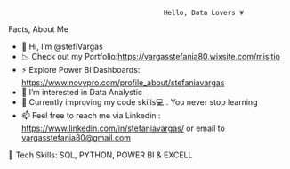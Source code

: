                                            Hello, Data Lovers 💗   


Facts, About Me

- 👋 Hi, I’m @stefiVargas
- 📉 Check out my Portfolio:https://vargasstefania80.wixsite.com/misitio 
- ⚡ Explore Power BI Dashboards: https://www.novypro.com/profile_about/stefaniavargas
- 👀 I’m interested in Data Analystic
- 🔨 Currently improving my code skills💻 . You never stop learning
- 📫 Feel free to  reach me via Linkedin : https://www.linkedin.com/in/stefaniavargas/  or email to vargasstefania80@gmail.com

 🚀 Tech Skills: SQL, PYTHON, POWER BI & EXCELL 

 

<!---
stefiVargas/stefiVargas is a ✨ special ✨ repository because its `README.md` (this file) appears on your GitHub profile.
You can click the Preview link to take a look at your changes.
--->

